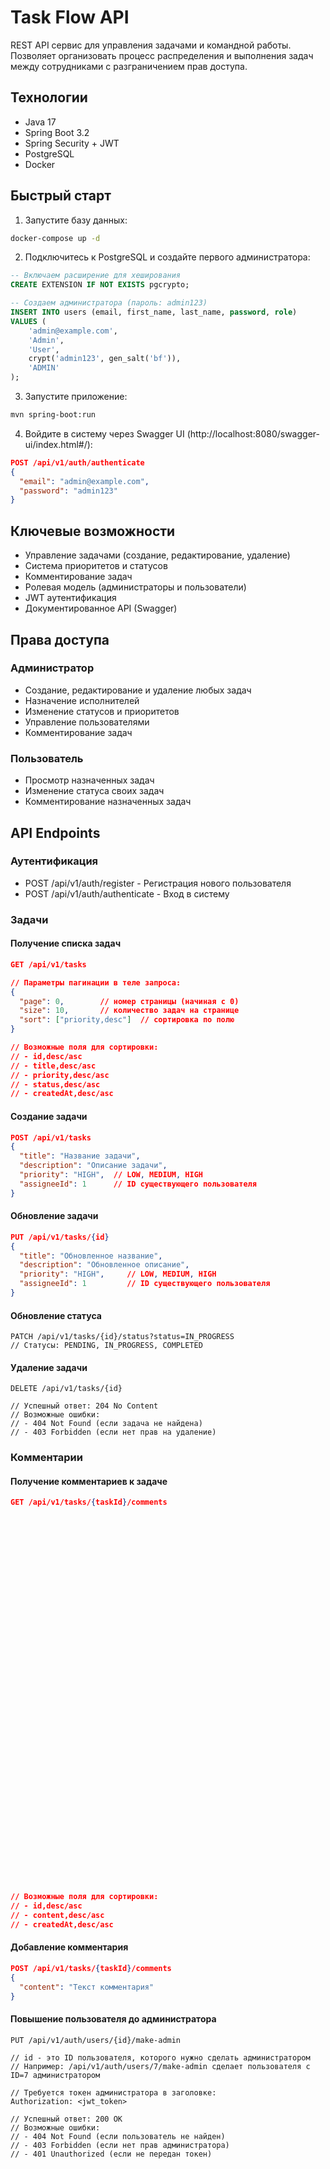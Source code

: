 # Task Flow API

REST API сервис для управления задачами и командной работы. Позволяет организовать процесс распределения и выполнения задач между сотрудниками с разграничением прав доступа.

## Технологии

- Java 17
- Spring Boot 3.2
- Spring Security + JWT
- PostgreSQL
- Docker

## Быстрый старт

1. Запустите базу данных:
```bash
docker-compose up -d
```

2. Подключитесь к PostgreSQL и создайте первого администратора:
```sql
-- Включаем расширение для хеширования
CREATE EXTENSION IF NOT EXISTS pgcrypto;

-- Создаем администратора (пароль: admin123)
INSERT INTO users (email, first_name, last_name, password, role)
VALUES (
    'admin@example.com',
    'Admin',
    'User',
    crypt('admin123', gen_salt('bf')),
    'ADMIN'
);
```

3. Запустите приложение:
```bash
mvn spring-boot:run
```

4. Войдите в систему через Swagger UI (http://localhost:8080/swagger-ui/index.html#/):
```json
POST /api/v1/auth/authenticate
{
  "email": "admin@example.com",
  "password": "admin123"
}
```

## Ключевые возможности

- Управление задачами (создание, редактирование, удаление)
- Система приоритетов и статусов
- Комментирование задач
- Ролевая модель (администраторы и пользователи)
- JWT аутентификация
- Документированное API (Swagger)

## Права доступа

### Администратор
- Создание, редактирование и удаление любых задач
- Назначение исполнителей
- Изменение статусов и приоритетов
- Управление пользователями
- Комментирование задач

### Пользователь
- Просмотр назначенных задач
- Изменение статуса своих задач
- Комментирование назначенных задач

## API Endpoints

### Аутентификация
- POST /api/v1/auth/register - Регистрация нового пользователя
- POST /api/v1/auth/authenticate - Вход в систему

### Задачи

#### Получение списка задач
```json
GET /api/v1/tasks

// Параметры пагинации в теле запроса:
{
  "page": 0,        // номер страницы (начиная с 0)
  "size": 10,       // количество задач на странице
  "sort": ["priority,desc"]  // сортировка по полю
}

// Возможные поля для сортировки:
// - id,desc/asc
// - title,desc/asc
// - priority,desc/asc
// - status,desc/asc
// - createdAt,desc/asc
```

#### Создание задачи
```json
POST /api/v1/tasks
{
  "title": "Название задачи",
  "description": "Описание задачи",
  "priority": "HIGH",  // LOW, MEDIUM, HIGH
  "assigneeId": 1      // ID существующего пользователя
}
```

#### Обновление задачи
```json
PUT /api/v1/tasks/{id}
{
  "title": "Обновленное название",
  "description": "Обновленное описание",
  "priority": "HIGH",     // LOW, MEDIUM, HIGH
  "assigneeId": 1         // ID существующего пользователя
}
```

#### Обновление статуса
```
PATCH /api/v1/tasks/{id}/status?status=IN_PROGRESS
// Статусы: PENDING, IN_PROGRESS, COMPLETED
```

#### Удаление задачи
```
DELETE /api/v1/tasks/{id}

// Успешный ответ: 204 No Content
// Возможные ошибки:
// - 404 Not Found (если задача не найдена)
// - 403 Forbidden (если нет прав на удаление)
```

### Комментарии

#### Получение комментариев к задаче
```json
GET /api/v1/tasks/{taskId}/comments












































// Возможные поля для сортировки:
// - id,desc/asc
// - content,desc/asc
// - createdAt,desc/asc
```

#### Добавление комментария
```json
POST /api/v1/tasks/{taskId}/comments
{
  "content": "Текст комментария"
}
```

#### Повышение пользователя до администратора
```
PUT /api/v1/auth/users/{id}/make-admin

// id - это ID пользователя, которого нужно сделать администратором
// Например: /api/v1/auth/users/7/make-admin сделает пользователя с ID=7 администратором

// Требуется токен администратора в заголовке:
Authorization: <jwt_token>

// Успешный ответ: 200 OK
// Возможные ошибки:
// - 404 Not Found (если пользователь не найден)
// - 403 Forbidden (если нет прав администратора)
// - 401 Unauthorized (если не передан токен)
``` 